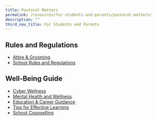```yaml
---
title: Pastoral Matters
permalink: /resources/for-students-and-parents/pastoral-matters/
description: ""
third_nav_title: For Students and Parents
---
```

Rules and Regulations
----------------
*   [Attire & Grooming](/resources/students/school-resources/attire-n-grooming)
*   [School Rules and Regulations](/resources/students/school-resources/school-rules)

Well-Being Guide
----------------

*   [Cyber Wellness](https://drive.google.com/file/d/11uxMXxLACqCiZ1BCL5gUBjq-laxrYbR6/view)
*  [Mental Health and Wellness](/well-being-guide/mental-health-and-wellness/)
*   [Education & Career Guidance](/files/Counselling/Xinmin%202021%20CAA120421.pdf)
*  [Tips for Effective Learning](/resources/students/well-being-guide/tips-for-effective-learning/)
*   [School Counselling](/resources/students/well-being-guide/school-counselling/)